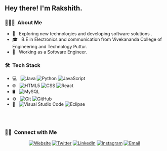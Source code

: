<h2> Hey there! I'm Rakshith.</h2>

<h3> 👨🏻‍💻 &nbsp;About Me </h3>

- 🤔 &nbsp; Exploring new technologies and developing software solutions .
- 🎓 &nbsp; B.E in Electronics and communication from Vivekananda College of Engineering and Technology Puttur.
- 💼 &nbsp; Working as a Software Engineer.

<h3> 🛠 &nbsp;Tech Stack</h3>

- 💻 &nbsp;
  ![Java](https://img.shields.io/badge/-Java-333333?style=flat&logo=Java&logoColor=007396)
  ![Python](https://img.shields.io/badge/-Python-333333?style=flat&logo=python)
  ![JavaScript](https://img.shields.io/badge/-JavaScript-333333?style=flat&logo=javascript)
- 🌐 &nbsp;
  ![HTML5](https://img.shields.io/badge/-HTML5-333333?style=flat&logo=HTML5)
  ![CSS](https://img.shields.io/badge/-CSS-333333?style=flat&logo=CSS3&logoColor=1572B6)
  ![React](https://img.shields.io/badge/-React-333333?style=flat&logo=react)
- 🛢 &nbsp;
  ![MySQL](https://img.shields.io/badge/-MySQL-333333?style=flat&logo=mysql)
- ⚙️ &nbsp;
  ![Git](https://img.shields.io/badge/-Git-333333?style=flat&logo=git)
  ![GitHub](https://img.shields.io/badge/-GitHub-333333?style=flat&logo=github)
- 🔧 &nbsp;
  ![Visual Studio Code](https://img.shields.io/badge/-Visual%20Studio%20Code-333333?style=flat&logo=visual-studio-code&logoColor=007ACC)
  ![Eclipse](https://img.shields.io/badge/-Eclipse-333333?style=flat&logo=eclipse-ide&logoColor=2C2255)

<br/>

<!-- <a href="https://github.com/rrsalian16">
  <img height="180em" src="https://github-readme-stats.vercel.app/api?username=rrsalian16&theme=buefy&show_icons=true" />
  <img height="180em" src="https://github-readme-stats.vercel.app/api/top-langs/?username=rrsalian16&theme=buefy&layout=compact" />
</a> -->

<br/>

<h3> 🤝🏻 &nbsp;Connect with Me </h3>

<p align="center">
<a href="https://www.rrsalian16.com/"><img alt="Website" src="https://img.shields.io/badge/Website-www.rrsalian16.com-blue?style=flat-square&logo=google-chrome"></a>
<a href="https://www.twitter.com/in/rrsalian16/"><img alt="Twitter" src="https://img.shields.io/badge/Twitter-@rrsalian16-blue?style=flat-square&logo=twitter"></a>
<a href="https://www.linkedin.com/in/rrsalian16/"><img alt="LinkedIn" src="https://img.shields.io/badge/LinkedIn-Rakshih%20R%20Salian-blue?style=flat-square&logo=linkedin"></a>
<a href="https://www.instagram.com/rrsalian16/"><img alt="Instagram" src="https://img.shields.io/badge/Instagram-rrsalian16_-blue?style=flat-square&logo=instagram"></a>
<a href="mailto:rrsalian16@gmail.com"><img alt="Email" src="https://img.shields.io/badge/Email-rrsalian16@gmail.com-blue?style=flat-square&logo=gmail"></a>
</p>
